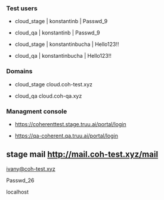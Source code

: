 ### Test users

* cloud_stage | konstantinb | Passwd_9

* cloud_qa | konstantinb | Passwd_9

* cloud_stage | konstantinbucha | Hello123!!

* cloud_qa | konstantinbucha | Hello123!!

### Domains

* cloud_stage cloud.coh-test.xyz

* cloud_qa cloud.coh-qa.xyz

### Managment console 

* <https://coherenttest.stage.truu.ai/portal/login>

* <https://qa-coherent.qa.truu.ai/portal/login>


## stage mail <http://mail.coh-test.xyz/mail>

ivany@coh-test.xyz

Passwd_26

localhost
